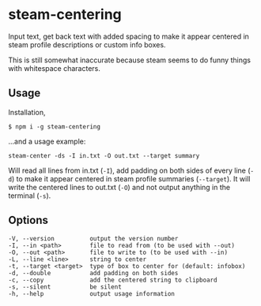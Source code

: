 # steam-centering

Input text, get back text with added spacing to make it appear centered in steam profile descriptions or custom info boxes.

This is still somewhat inaccurate because steam seems to do funny things with whitespace characters.

## Usage

Installation, 
```
$ npm i -g steam-centering
```
...and a usage example: 
```
steam-center -ds -I in.txt -O out.txt --target summary
```
Will read all lines from in.txt (`-I`), add padding on both sides of every line (`-d`) to make it appear centered in steam profile summaries (`--target`). It will write the centered lines to out.txt (`-O`) and not output anything in the terminal (`-s`).

## Options

    -V, --version          output the version number
    -I, --in <path>        file to read from (to be used with --out)
    -O, --out <path>       file to write to (to be used with --in)
    -L, --line <line>      string to center
    -t, --target <target>  type of box to center for (default: infobox)
    -d, --double           add padding on both sides
    -c, --copy             add the centered string to clipboard
    -s, --silent           be silent
    -h, --help             output usage information